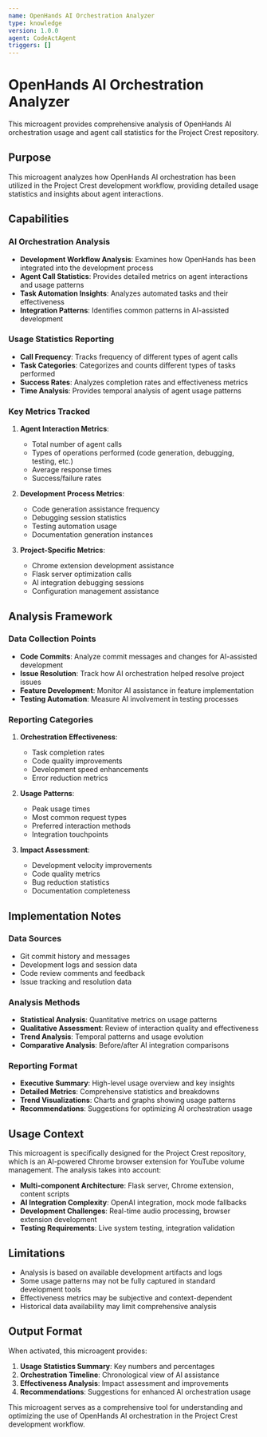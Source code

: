 ```yaml
---
name: OpenHands AI Orchestration Analyzer
type: knowledge
version: 1.0.0
agent: CodeActAgent
triggers: []
---
```


# OpenHands AI Orchestration Analyzer

This microagent provides comprehensive analysis of OpenHands AI orchestration usage and agent call statistics for the Project Crest repository.

## Purpose

This microagent analyzes how OpenHands AI orchestration has been utilized in the Project Crest development workflow, providing detailed usage statistics and insights about agent interactions.

## Capabilities

### AI Orchestration Analysis
- **Development Workflow Analysis**: Examines how OpenHands has been integrated into the development process
- **Agent Call Statistics**: Provides detailed metrics on agent interactions and usage patterns
- **Task Automation Insights**: Analyzes automated tasks and their effectiveness
- **Integration Patterns**: Identifies common patterns in AI-assisted development

### Usage Statistics Reporting
- **Call Frequency**: Tracks frequency of different types of agent calls
- **Task Categories**: Categorizes and counts different types of tasks performed
- **Success Rates**: Analyzes completion rates and effectiveness metrics
- **Time Analysis**: Provides temporal analysis of agent usage patterns

### Key Metrics Tracked
1. **Agent Interaction Metrics**:
   - Total number of agent calls
   - Types of operations performed (code generation, debugging, testing, etc.)
   - Average response times
   - Success/failure rates

2. **Development Process Metrics**:
   - Code generation assistance frequency
   - Debugging session statistics
   - Testing automation usage
   - Documentation generation instances

3. **Project-Specific Metrics**:
   - Chrome extension development assistance
   - Flask server optimization calls
   - AI integration debugging sessions
   - Configuration management assistance

## Analysis Framework

### Data Collection Points
- **Code Commits**: Analyze commit messages and changes for AI-assisted development
- **Issue Resolution**: Track how AI orchestration helped resolve project issues
- **Feature Development**: Monitor AI assistance in feature implementation
- **Testing Automation**: Measure AI involvement in testing processes

### Reporting Categories
1. **Orchestration Effectiveness**:
   - Task completion rates
   - Code quality improvements
   - Development speed enhancements
   - Error reduction metrics

2. **Usage Patterns**:
   - Peak usage times
   - Most common request types
   - Preferred interaction methods
   - Integration touchpoints

3. **Impact Assessment**:
   - Development velocity improvements
   - Code quality metrics
   - Bug reduction statistics
   - Documentation completeness

## Implementation Notes

### Data Sources
- Git commit history and messages
- Development logs and session data
- Code review comments and feedback
- Issue tracking and resolution data

### Analysis Methods
- **Statistical Analysis**: Quantitative metrics on usage patterns
- **Qualitative Assessment**: Review of interaction quality and effectiveness
- **Trend Analysis**: Temporal patterns and usage evolution
- **Comparative Analysis**: Before/after AI integration comparisons

### Reporting Format
- **Executive Summary**: High-level usage overview and key insights
- **Detailed Metrics**: Comprehensive statistics and breakdowns
- **Trend Visualizations**: Charts and graphs showing usage patterns
- **Recommendations**: Suggestions for optimizing AI orchestration usage

## Usage Context

This microagent is specifically designed for the Project Crest repository, which is an AI-powered Chrome browser extension for YouTube volume management. The analysis takes into account:

- **Multi-component Architecture**: Flask server, Chrome extension, content scripts
- **AI Integration Complexity**: OpenAI integration, mock mode fallbacks
- **Development Challenges**: Real-time audio processing, browser extension development
- **Testing Requirements**: Live system testing, integration validation

## Limitations

- Analysis is based on available development artifacts and logs
- Some usage patterns may not be fully captured in standard development tools
- Effectiveness metrics may be subjective and context-dependent
- Historical data availability may limit comprehensive analysis

## Output Format

When activated, this microagent provides:
1. **Usage Statistics Summary**: Key numbers and percentages
2. **Orchestration Timeline**: Chronological view of AI assistance
3. **Effectiveness Analysis**: Impact assessment and improvements
4. **Recommendations**: Suggestions for enhanced AI orchestration usage

This microagent serves as a comprehensive tool for understanding and optimizing the use of OpenHands AI orchestration in the Project Crest development workflow.
